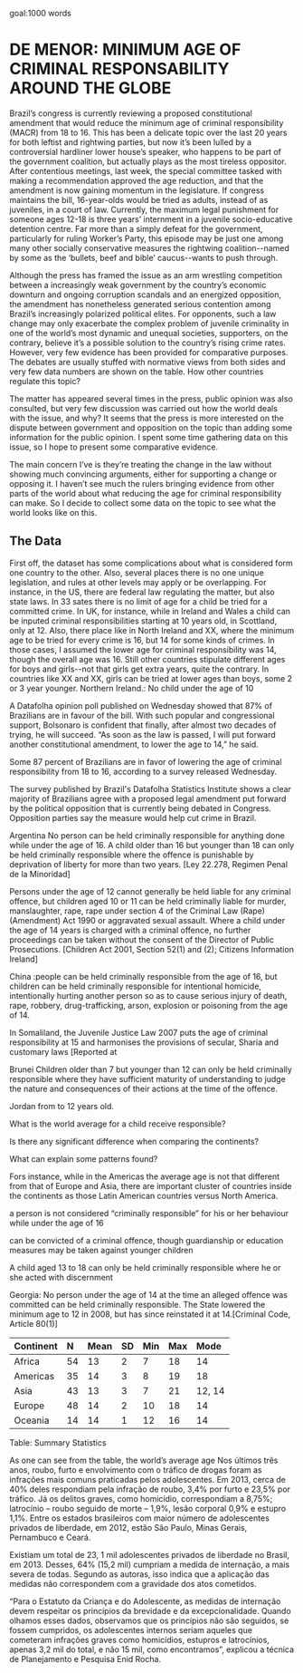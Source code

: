 goal:1000 words 

# DE MENOR: MINIMUM AGE OF CRIMINAL RESPONSABILITY AROUND THE GLOBE

Brazil’s congress is currently reviewing a proposed constitutional amendment that would reduce the minimum age of criminal responsibility (MACR) from 18 to 16. This has been a delicate topic over the last 20 years for both leftist and rightwing parties, but now it’s been lulled by a controversial hardliner lower house’s speaker, who happens to be part of the government coalition, but actually plays as the most tireless oppositor. 
After contentious meetings, last week, the special committee tasked with making a recommendation approved the age reduction, and that the amendment is now gaining momentum in the legislature. If congress maintains the bill, 16-year-olds would be tried as adults, instead of as juveniles, in a court of law. Currently, the maximum legal punishment for someone ages 12-18 is three years’ internment in a juvenile socio-educative detention centre. Far more than a simply defeat for the government, particularly for ruling Worker’s Party, this episode may be just one among many other socially conservative measures the rightwing coalition--named by some as the ‘bullets, beef and bible’ caucus--wants to push through.

Although the press has framed the issue as an arm wrestling competition between a increasingly weak government by the country’s economic downturn and ongoing corruption scandals and an energized opposition, the amendment has nonetheless generated serious contention among Brazil’s increasingly polarized political elites. For opponents, such a law change may only exacerbate the complex problem of juvenile criminality in one of the world’s most dynamic and unequal societies, supporters, on the contrary, believe it’s a possible solution to the country’s rising crime rates. However, very few evidence has been provided for comparative purposes. The debates are usually stuffed with normative views from both sides and very few data numbers are shown on the table. How other countries regulate this topic? 

The matter has appeared several times in the press, public opinion was also consulted, but very few discussion was carried out how the world deals with the issue, and why? It seems that the press is more interested on the dispute between government and opposition on the topic than adding some information for the public opinion. I spent some time gathering data on this issue, so I hope to present some comparative evidence.

The main concern I’ve is they’re treating the change in the law without showing much convincing arguments, either for supporting a change or opposing it. I haven’t see much the rulers bringing evidence from other parts of the world about what reducing the age for criminal responsibility can make. So I decide to collect some data on the topic to see what the world looks like on this.

## The Data
First off, the dataset has some complications about what is considered form one country to the other. Also, several places there is no one unique legislation, and rules at other levels may apply or be overlapping. For instance, in the US, there are federal law regulating the matter, but also state laws. In 33 sates there is no limit of age for a child be tried for a committed crime. In UK, for instance, while in Ireland and Wales a child can be inputed criminal responsibilities starting at 10 years old, in Scottland, only at 12. Also, there place like in North Ireland and XX, where the minimum age to be tried  for every crime is 16, but 14 for some kinds of crimes. In those cases, I assumed the lower age for criminal responsibility was 14, though the overall age was 16. Still other countries stipulate different ages for boys and girls--not that girls get extra years, quite the contrary. In countries like XX and XX, girls can be tried at lower ages than boys, some 2 or 3 year younger.
Northern Ireland.: No child under the age of 10

A Datafolha opinion poll published on Wednesday showed that 87% of Brazilians are in favour of the bill. With such popular and congressional support, Bolsonaro is confident that finally, after almost two decades of trying, he will succeed. “As soon as the law is passed, I will put forward another constitutional amendment, to lower the age to 14,” he said.

Some 87 percent of Brazilians are in favor of lowering the age of criminal responsibility from 18 to 16, according to a survey released Wednesday.

The survey published by Brazil's Datafolha Statistics Institute shows a clear majority of Brazilians agree with a proposed legal amendment put forward by the political opposition that is currently being debated in Congress. Opposition parties say the measure would help cut crime in Brazil.

Argentina No person can be held criminally responsible for anything done while under the age of 16. A child older than 16 but younger than 18 can only be held criminally responsible where the offence is punishable by deprivation of liberty for more than two years. [Ley 22.278, Regimen Penal de la Minoridad]

Persons under the age of 12 cannot generally be held liable for any criminal offence, but children aged 10 or 11 can be held criminally liable for murder, manslaughter, rape, rape under section 4 of the Criminal Law (Rape) (Amendment) Act 1990 or aggravated sexual assault. Where a child under the age of 14 years is charged with a criminal offence, no further proceedings can be taken without the consent of the Director of Public Prosecutions. [Children Act 2001, Section 52(1) and (2); Citizens Information Ireland]

China :people can be held criminally responsible from the age of 16, but children can be held criminally responsible for intentional homicide, intentionally hurting another person so as to cause serious injury of death, rape, robbery, drug-trafficking, arson, explosion or poisoning from the age of 14.

In Somaliland, the Juvenile Justice Law 2007 puts the age of criminal responsibility at 15 and harmonises the provisions of secular, Sharia and customary laws [Reported at 

 Brunei Children older than 7 but younger than 12 can only be held criminally responsible where they have sufficient maturity of understanding to judge the nature and consequences of their actions at the time of the offence.
 
Jordan from to 12 years old.

What is the world average for a child receive responsible?

Is there any significant difference when comparing the continents?

What can explain some patterns found?

Fors instance, while in the Americas the average age is not that different from that of Europe and Asia, there are important cluster of countries inside the continents as those Latin American countries versus North America.
  
a person is not considered “criminally responsible” for his or her behaviour while under the age of 16

can be convicted of a criminal offence, though guardianship or education measures may be taken against younger children

 A child aged 13 to 18 can only be held criminally responsible where he or she acted with discernment
 
Georgia: No person under the age of 14 at the time an alleged offence was committed can be held criminally responsible. The State lowered the minimum age to 12 in 2008, but has since reinstated it at 14.[Criminal Code, Article 80(1)]
 

| Continent   | N      | Mean      | SD       | Min  | Max  | Mode  |
| :-------- | :------ | :-------- | :------- | :----- |:----- | :---- |
| Africa     | 54      | 13  | 2   | 7 | 18  |    14   |
| Americas   | 35      | 14  | 3   |8  | 19  |   18   |
| Asia       | 43       | 13 | 3   |7  | 21  | 12, 14   |
| Europe     | 48       | 14  | 2  | 10 | 18  | 14   |
| Oceania    | 14       | 14  | 1  | 12 | 16  |  14   |

Table: Summary Statistics 

As one can see from the table, the world’s average age 
Nos últimos três anos, roubo, furto e envolvimento com o tráfico de drogas foram as infrações mais comuns praticadas pelos adolescentes. Em 2013, cerca de 40% deles respondiam pela infração de roubo, 3,4% por furto e 23,5% por tráfico. Já os delitos graves, como homicídio, correspondiam a 8,75%; latrocínio – roubo seguido de morte – 1,9%, lesão corporal 0,9% e estupro 1,1%. Entre os estados brasileiros com maior número de adolescentes privados de liberdade, em 2012, estão São Paulo, Minas Gerais, Pernambuco e Ceará. 

Existiam um total de 23, 1 mil adolescentes privados de liberdade no Brasil, em 2013. Desses, 64% (15,2 mil) cumpriam a medida de internação, a mais severa de todas. Segundo as autoras, isso indica que a aplicação das medidas não correspondem com a gravidade dos atos cometidos.

“Para o Estatuto da Criança e do Adolescente, as medidas de internação devem respeitar os princípios da brevidade e da excepcionalidade. Quando olhamos esses dados, observamos que os princípios não são seguidos, se fossem cumpridos, os adolescentes internos seriam aqueles que cometeram infrações graves como homicídios, estupros e latrocínios, apenas 3,2 mil do total, e não 15 mil, como encontramos”, explicou a técnica de Planejamento e Pesquisa Enid Rocha.
